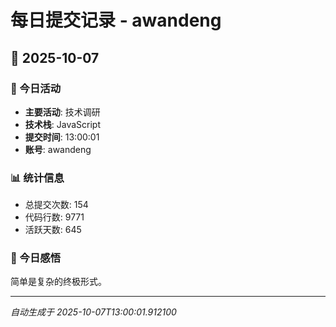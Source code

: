 # 每日提交记录 - awandeng

## 📅 2025-10-07

### 🎯 今日活动
- **主要活动**: 技术调研
- **技术栈**: JavaScript
- **提交时间**: 13:00:01
- **账号**: awandeng

### 📊 统计信息
- 总提交次数: 154
- 代码行数: 9771
- 活跃天数: 645

### 💭 今日感悟
简单是复杂的终极形式。

---
*自动生成于 2025-10-07T13:00:01.912100*
